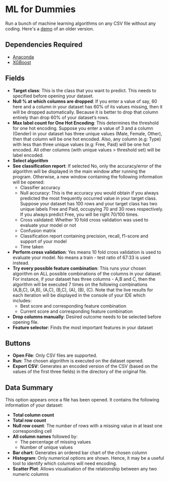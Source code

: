 # ML for Dummies
Run a bunch of machine learning algorithms on any CSV file without any coding. Here's a [demo](https://www.youtube.com/watch?v=Ip2sFECF_is&t=125s) of an older version.

## Dependencies Required
* [Anaconda](https://www.anaconda.com/download/#macos)
* [XGBoost](https://xgboost.readthedocs.io/en/latest/build.html)

## Fields
* **Target class**: This is the class that you want to predict. This needs to specified before opening your dataset.
*  **Null % at which columns are dropped**: If you enter a value of say, 60 here and a column in your dataset has 60% of its values missing, then it will be dropped automatically. Because it is better to drop that column entirely than drop 60% of your dataset’s rows.
* **Max label count for One Hot Encoding**: This determines the threshold for one hot encoding. Suppose you enter a value of 3 and a column (Gender) in your dataset has three unique values (Male, Female, Other), then that column will be one hot encoded. Also, any column (e.g: Type) with less than three unique values (e.g: Free, Paid) will be one hot encoded. All other columns (with unique values > threshold set) will be label encoded.
* **Select algorithm**
* **See classification report**: If selected No, only the accuracy/error of the algorithm will be displayed in the main window after running the program. Otherwise, a new window containing the following information will be opened:
    *  Classifier accuracy
    * Null accuracy: This is the accuracy you would obtain if you always predicted the most frequently occurred value in your target class. Suppose your dataset has 100 rows and your target class has two unique labels Free and Paid, occupying 70 and 30 rows respectively. If you always predict Free, you will be right 70/100 times.
    * Cross validated: Whether 10 fold cross validation was used to evaluate your model or not
    * Confusion matrix
    * Classification report containing precision, recall, f1-score and support of your model
    * Time taken
* **Perform cross validation**: Yes means 10 fold cross validation is used to evaluate your model. No means a train - test ratio of 67:33 is used instead.
* **Try every possible feature combination**: This runs your chosen algorithm on ALL possible combinations of the columns in your dataset. For instance, if your dataset has three columns - A,B and C, then the algorithm will be executed 7 times on the following combinations (A,B,C), (A,B), (A,C), (B,C), (A), (B), (C). Note that the live results for each iteration will be displayed in the console of your IDE which includes:
    * Best score and corresponding feature combination
    * Current score and corresponding feature combination
* **Drop columns manually**: Desired outcome needs to be selected before opening file. 
* **Feature selector**: Finds the most important features in your dataset

## Buttons
* **Open File**: Only CSV files are supported.
* **Run**: The chosen algorithm is executed on the dataset opened.
* **Export CSV**: Generates an encoded version of the CSV (based on the values of the first three fields) in the directory of the original file.

## Data Summary
This option appears once a file has been opened. It contains the following information of your dataset:
* **Total column count**
* **Total row count**
* **Null row count**: The number of rows with a missing value in at least one corresponding cell
* **All column names** followed by:
    * The percentage of missing values
    * Number of unique values
* **Bar chart**: Generates an ordered bar chart of the chosen column
* **Histogram**: Only numerical options are shown. Hence, it may be a useful tool to identify which columns will need encoding.
* **Scatter Plot**: Allows visualisation of the relationship between any two numeric columns
